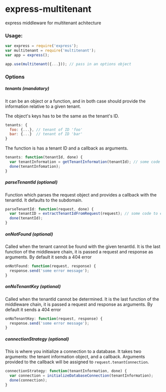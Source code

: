 express-multitenant
===================

express middleware for multitenant achitecture

### Usage:
```javascript
var express = require('express');
var multitenant = require('multitenant');
var app = express();

app.use(multitenant({...})); // pass in an options object
```

### Options

##### tenants (mandatory)
It can be an object or a function, and in both case should provide the information relative to a given tenant.

The object's keys has to be the same as the tenant's ID.
```javascript
tenants: {
  foo: {...}, // tenant of ID 'foo'
  bar: {...}  // tenant of ID 'bar'
}
```
The function is has a tenant ID and a callback as arguments.
```javascript
tenants: function(tenantId, done) {
  var tenantInformation = getTenantInformation(tenantId); // some code to load the tenant information
  done(tenantInfomation);
}
```

##### parseTenantId (optional)

Function which parses the request object and provides a callback with the tenantId. It defaults to the subdomain.
```javascript
parseTenantId: function(request, done) {
  var tenantID = extractTenantIdFromRequest(request); // some code to extract the tenantId from the request
  done(tenantId);
}
```

##### onNotFound (optional)

Called when the tenant cannot be found with the given tenantId. It is the last function of the middleware chain, it is passed a request and response as arguments. By default it sends a 404 error

```javascript
onNotFound: function(request, response) {
  response.send('some error message');
}
```

##### onNoTenantKey (optional)

Called when the tenantId cannot be determined. It is the last function of the middleware chain, it is passed a request and response as arguments. By default it sends a 404 error

```javascript
onNoTenantKey: function(request, response) {
  response.send('some error message');
}
```

##### connectionStrategy (optional)

This is where you initialize a connection to a database. It takes two arguments: the tenant information object, and a callback. Arguments provided to the callback will be assigned to `request.tenantConnection`.
```javascript
connectionStrategy: function(tenantInformation, done) {
  var connection = initializeDatabaseConnection(tenantInformation);
  done(connection);
}
```


